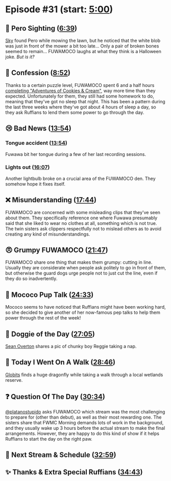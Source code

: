 # Episode #31 (start: [5:00](https://youtu.be/f270ObaKNZw?t=5m00s))

## 👀 Pero Sighting ([6:39](https://youtu.be/f270ObaKNZw?t=6m39s))

[Sky](https://twitter.com/Skylanderspizza/status/1703504111600115713) found Pero while mowing the lawn, but he noticed that the white blob was just in front of the mower a bit too late... Only a pair of broken bones seemed to remain... FUWAMOCO laughs at what they think is a Halloween joke. *But is it?*

## 🙊 Confession ([8:52](https://youtu.be/f270ObaKNZw?t=8m52s))

Thanks to a certain puzzle level, FUWAMOCO spent 6 and a half hours [completing "Adventures of Cookies & Cream"](https://youtu.be/ZK7hNUALkvI), way more time than they expected. Unfortunately for them, they still had some homework to do, meaning that they've got no sleep that night. This has been a pattern during the last three weeks where they've got about 4 hours of sleep a day, so they ask Ruffians to lend them some power to go through the day.

## 😢 Bad News ([13:54](https://youtu.be/f270ObaKNZw?t=13m54s))

### Tongue accident ([13:54](https://youtu.be/f270ObaKNZw?t=13m54s))

Fuwawa bit her tongue during a few of her last recording sessions.

### Lights out ([16:07](https://youtu.be/f270ObaKNZw?t=16m07s))

Another lightbulb broke on a crucial area of the FUWAMOCO den. They somehow hope it fixes itself.

## ❌ Misunderstanding ([17:44](https://youtu.be/f270ObaKNZw?t=17m44s))

FUWAMOCO are concerned with some misleading clips that they've seen about them. They specifically reference one where Fuwawa presumably said that she liked to wear no clothes at all, something which is not true. The twin sisters ask clippers respectfully not to mislead others as to avoid creating any kind of misunderstandings.

## 😠 Grumpy FUWAMOCO ([21:47](https://youtu.be/f270ObaKNZw?t=21m47s))

FUWAMOCO share one thing that makes them grumpy: cutting in line. Usually they are considerate when people ask politely to go in front of them, but otherwise the guard dogs urge people not to just cut the line, even if they do so inadvertently.

## 📣 Mococo Pup Talk ([24:33](https://youtu.be/f270ObaKNZw?t=24m33s))

Mococo seems to have noticed that Ruffians might have been working hard, so she decided to give another of her now-famous pep talks to help them power through the rest of the week!

## 🐶 Doggie of the Day ([27:05](https://youtu.be/f270ObaKNZw?t=27m05s))

[Sean Overton](https://twitter.com/FangorrLoL/status/1709607950698889295) shares a pic of chunky boy Reggie taking a nap.

## 🚶 Today I Went On A Walk ([28:46](https://youtu.be/f270ObaKNZw?t=28m46s))

[Globits](https://twitter.com/Globitstg/status/1711653093488619625) finds a huge dragonfly while taking a walk through a local wetlands reserve.

## ❓ Question Of The Day ([30:34](https://youtu.be/f270ObaKNZw?t=30m34s))

[@platanostupido](https://twitter.com/platanostupido/status/1708833832580042988) asks FUWAMOCO which stream was the most challenging to prepare for (other than debut), as well as their most rewarding one. The sisters share that FWMC Morning demands lots of work in the background, and they usually wake up 3 hours before the actual stream to make the final arrangements. However, they are happy to do this kind of show if it helps Ruffians to start the day on the right paw.

## 📅 Next Stream & Schedule ([32:59](https://youtu.be/f270ObaKNZw?t=32m59s))

## ✨ Thanks & Extra Special Ruffians ([34:43](https://youtu.be/f270ObaKNZw?t=34m43s))
